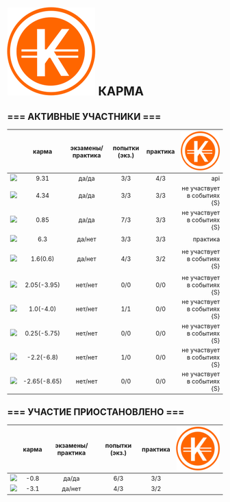 ﻿![karma](PROJECTS/3D-PRINTR/MODELS/Maxim_L/Inkscape/svg/Karma/Karma_V3.svg) КАРМА
  ===
  
  ## === АКТИВНЫЕ УЧАСТНИКИ ===
  
  |                                                                                                    |     карма     | экзамены/практика |  попытки (экз.) | практика |     ![karma](PROJECTS/3D-PRINTR/MODELS/Maxim_L/Inkscape/svg/Karma/Karma_V3.svg)    |
  |----------------------------------------------------------------------------------------------------|:-------------:|:-----------------:|:---------------:|:--------:|--------------:|
  | [![](https://avatars1.githubusercontent.com/u/4226210?s=40)](https://github.com/SherozKarimov)     |   9.31       |        да/да      |       3/3       |   4/3    |  api     |
  | [![](https://avatars2.githubusercontent.com/u/3838734?s=40)](https://github.com/MaximLoguncov)     |   4.34        |        да/да      |       3/3       |   3/3    |     не участвует в событиях {S}     |
  | [![](https://avatars2.githubusercontent.com/u/5991448?s=40)](https://github.com/DmitryShiukaev)    |   0.85        |        да/да      |       7/3       |   3/3    | не участвует в событиях {S}|
  |                                                                                                    |               |                   |                 |          |               |
  | [![](https://avatars0.githubusercontent.com/u/3833771?s=40)](https://github.com/PavelShalaginov)   |   6.3    |        да/нет     |       3/3       |   3/3    |    практика     |
  |             |                 |          |                            |                       |               |  
  | [![](https://avatars1.githubusercontent.com/u/6498865?s=40)](https://github.com/MishaRubnicov)     |   1.6(0.6)   |        да/нет     |       4/3       |   3/2    |  не участвует в событиях {S}     |
  |                                                                                                    |               |                   |                 |          |               |
  | [![](https://avatars2.githubusercontent.com/u/6639503?s=40)](https://github.com/leonidprokopovich) |   2.05(-3.95)   |        нет/нет    |       0/0       |   0/0    |  не участвует в событиях {S} |
  | [![](https://avatars0.githubusercontent.com/u/6568321?s=40)](https://github.com/TanyaPetrova)      |  1.0(-4.0)   |        нет/нет    |       1/1       |   0/0    |  не участвует в событиях {S} |
  | [![](https://avatars0.githubusercontent.com/u/6037393?s=40)](https://github.com/VictorPetukhov)    |   0.25(-5.75) |        нет/нет    |       0/0       |   0/0    | не участвует в событиях {S} |
  | [![](https://avatars2.githubusercontent.com/u/6450286?s=40)](https://github.com/NikitaGolub)       |  -2.2(-6.8)   |        нет/нет    |       1/0       |   0/0    |  не участвует в событиях {S} |
  | [![](https://avatars0.githubusercontent.com/u/6639543?s=40)](https://github.com/EgorDergaew)       |  -2.65(-8.65) |        нет/нет    |       0/0       |   0/0    | не участвует в событиях {S} |
  
  
  
  
  ## === УЧАСТИЕ ПРИОСТАНОВЛЕНО ===
  
  |                                                                                                    |     карма     | экзамены/практика |  попытки (экз.) | практика |     ![karma](PROJECTS/3D-PRINTR/MODELS/Maxim_L/Inkscape/svg/Karma/Karma_V3.svg)    |
  |----------------------------------------------------------------------------------------------------|:-------------:|:-----------------:|:---------------:|:--------:|--------------:|
  | [![](https://avatars3.githubusercontent.com/u/4639509?s=40)](https://github.com/ArtemKvadzba)      |  -0.8        |        да/да      |       6/3       |   3/3    |               |
  | [![](https://avatars1.githubusercontent.com/u/6061182?s=40)](https://github.com/GeorgeOvchinnikov) |  -3.1        |        да/нет     |       4/3       |   3/2    |      |
  